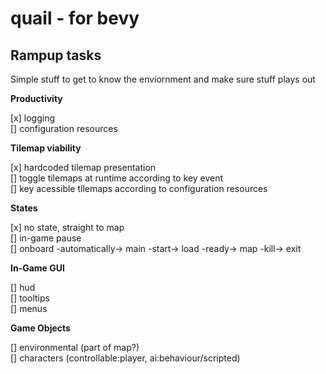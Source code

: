 # quail - for bevy

## Rampup tasks

Simple stuff to get to know the enviornment and make sure stuff plays out

__Productivity__

[x] logging  
[] configuration resources  

__Tilemap viability__

[x] hardcoded tilemap presentation  
[] toggle tilemaps at runtime according to key event  
[] key acessible tilemaps according to configuration resources

__States__

[x] no state, straight to map  
[] in-game pause  
[] onboard -automatically-> main -start-> load -ready-> map   -kill-> exit

__In-Game GUI__

[] hud  
[] tooltips  
[] menus  

__Game Objects__

[] environmental (part of map?)  
[] characters (controllable:player, ai:behaviour/scripted)  